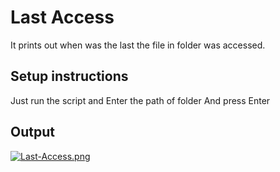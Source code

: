 # Last Access

It prints out when was the last the file in folder was accessed.

## Setup instructions

Just run the script and Enter the path of folder
And press Enter

## Output

[![Last-Access.png](https://i.postimg.cc/W4nhj5Rx/Last-Access.png)](https://postimg.cc/8F71mBzb)

